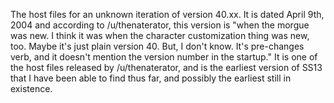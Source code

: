 The host files for an unknown iteration of version 40.xx. It is dated April 9th, 2004 and according to /u/thenaterator, this version is "when the morgue was new. I think it was when the character customization thing was new, too. Maybe it's just plain version 40. But, I don't know. It's pre-changes verb, and it doesn't mention the version number in the startup." It is one of the host files released by /u/thenaterator, and is the earliest version of SS13 that I have been able to find thus far, and possibly the earliest still in existence.